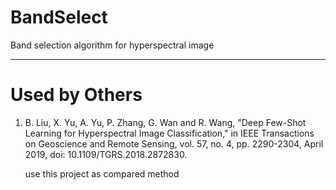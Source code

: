 # BandSelect
Band selection algorithm for hyperspectral image

---
# Used by Others

1. B. Liu, X. Yu, A. Yu, P. Zhang, G. Wan and R. Wang, "Deep Few-Shot Learning for Hyperspectral Image Classification," in IEEE Transactions on Geoscience and Remote Sensing, vol. 57, no. 4, pp. 2290-2304, April 2019, doi: 10.1109/TGRS.2018.2872830.
    
    use this project as compared method
